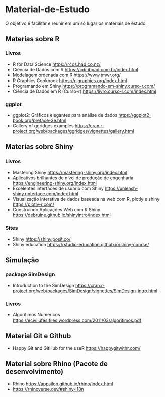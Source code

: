 # Material-de-Estudo
O objetivo é facilitar e reunir em um só lugar os materiais de estudo. 
## Materias sobre R
### Livros
- R for Data Science https://r4ds.had.co.nz/ 
- Ciência de Dados com R https://cdr.ibpad.com.br/index.html
- Modelagem ordenada com R https://www.tmwr.org/
- R Graphics Cookbook https://r-graphics.org/index.html
- Programando em Shiny https://programando-em-shiny.curso-r.com/
- Ciência de Dados em R (Curso-r) https://livro.curso-r.com/index.html


### ggplot
- ggplot2: Gráficos elegantes para análise de dados https://ggplot2-book.org/preface-3e.html
- Gallery of ggridges examples https://cran.r-project.org/web/packages/ggridges/vignettes/gallery.html

## Materias sobre Shiny
### Livros
- Mastering Shiny https://mastering-shiny.org/index.html
- Aplicativos brilhantes de nível de produção de engenharia https://engineering-shiny.org/index.html
- Excelentes interfaces de usuário com Shiny https://unleash-shiny.rinterface.com/index.html
- Visualização interativa de dados baseada na web com R, plotly e shiny https://plotly-r.com/
- Construindo Aplicações Web com R Shiny  https://debruine.github.io/shinyintro/index.html
### Sites
- Shiny https://shiny.posit.co/
- Shiny education https://rstudio-education.github.io/shiny-course/

## Simulação
### package SimDesign 
- Introduction to the SimDesign https://cran.r-project.org/web/packages/SimDesign/vignettes/SimDesign-intro.html
### Livros
- Algoritimos Numericos https://ecivilufes.files.wordpress.com/2011/03/algoritimos.pdf

##  Material Git e Github
- Happy Git and GitHub for the useR https://happygitwithr.com/

##  Material sobre Rhino (Pacote de desenvolvimento)
- Rhino https://appsilon.github.io/rhino/index.html
- https://rhinoverse.dev/#shiny-i18n
